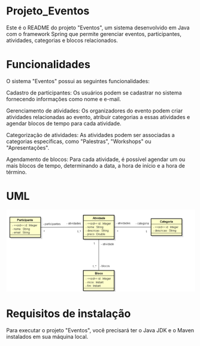 # Projeto_Eventos
Este é o README do projeto "Eventos", um sistema desenvolvido em Java com o framework Spring que permite gerenciar eventos, participantes, atividades, categorias e blocos relacionados.

# Funcionalidades
O sistema "Eventos" possui as seguintes funcionalidades:

Cadastro de participantes: Os usuários podem se cadastrar no sistema fornecendo informações como nome e e-mail.

Gerenciamento de atividades: Os organizadores do evento podem criar atividades relacionadas ao evento, atribuir categorias a essas atividades e agendar blocos de tempo para cada atividade.

Categorização de atividades: As atividades podem ser associadas a categorias específicas, como "Palestras", "Workshops" ou "Apresentações".

Agendamento de blocos: Para cada atividade, é possível agendar um ou mais blocos de tempo, determinando a data, a hora de início e a hora de término.
# UML
![img.png](img.png)

# Requisitos de instalação
Para executar o projeto "Eventos", você precisará ter o Java JDK e o Maven instalados em sua máquina local.


